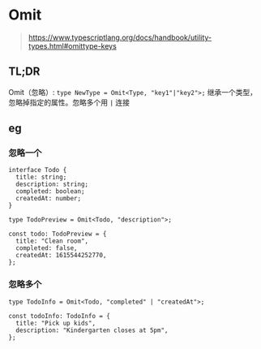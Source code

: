 # Omit
> https://www.typescriptlang.org/docs/handbook/utility-types.html#omittype-keys

## TL;DR
Omit（忽略）: `type NewType = Omit<Type, "key1"|"key2">;`
继承一个类型，忽略掉指定的属性。忽略多个用 `|` 连接

## eg
### 忽略一个
```
interface Todo {
  title: string;
  description: string;
  completed: boolean;
  createdAt: number;
}

type TodoPreview = Omit<Todo, "description">;

const todo: TodoPreview = {
  title: "Clean room",
  completed: false,
  createdAt: 1615544252770,
};
```
### 忽略多个
```
type TodoInfo = Omit<Todo, "completed" | "createdAt">;

const todoInfo: TodoInfo = {
  title: "Pick up kids",
  description: "Kindergarten closes at 5pm",
};

```
